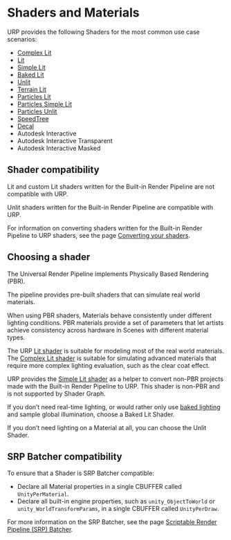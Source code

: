 # Shaders and Materials

URP provides the following Shaders for the most common use case scenarios:

- [Complex Lit](shader-complex-lit.md)
- [Lit](lit-shader.md)
- [Simple Lit](simple-lit-shader.md)
- [Baked Lit](baked-lit-shader.md)
- [Unlit](unlit-shader.md)
- [Terrain Lit](shader-terrain-lit.md)
- [Particles Lit](particles-lit-shader.md)
- [Particles Simple Lit](particles-simple-lit-shader.md)
- [Particles Unlit](particles-unlit-shader.md)
- [SpeedTree](speedtree.md)
- [Decal](decal-shader.md)
- Autodesk Interactive
- Autodesk Interactive Transparent
- Autodesk Interactive Masked

## Shader compatibility

Lit and custom Lit shaders written for the Built-in Render Pipeline are not compatible with URP.

Unlit shaders written for the Built-in Render Pipeline are compatible with URP.

For information on converting shaders written for the Built-in Render Pipeline to URP shaders, see the page [Converting your shaders](upgrading-your-shaders.md).

## Choosing a shader

The Universal Render Pipeline implements Physically Based Rendering (PBR).

The pipeline provides pre-built shaders that can simulate real world materials.

When using PBR shaders, Materials behave consistently under different lighting conditions. PBR materials provide a set of parameters that let artists achieve consistency across hardware in Scenes with different material types.

The URP [Lit shader](lit-shader.md) is suitable for modeling most of the real world materials. The [Complex Lit shader](shader-complex-lit.md) is suitable for simulating advanced materials that require more complex lighting evaluation, such as the clear coat effect.

URP provides the [Simple Lit shader](simple-lit-shader.md) as a helper to convert non-PBR projects made with the Built-in Render Pipeline to URP. This shader is non-PBR and is not supported by Shader Graph.

If you don’t need real-time lighting, or would rather only use [baked lighting](https://docs.unity3d.com/Manual/LightMode-Baked.html) and sample global illumination, choose a Baked Lit Shader.

If you don’t need lighting on a Material at all, you can choose the Unlit Shader.

## SRP Batcher compatibility

To ensure that a Shader is SRP Batcher compatible:
* Declare all Material properties in a single CBUFFER called `UnityPerMaterial`.
* Declare all built-in engine properties, such as `unity_ObjectToWorld` or `unity_WorldTransformParams`, in a single CBUFFER called `UnityPerDraw`.

For more information on the SRP Batcher, see the page [Scriptable Render Pipeline (SRP) Batcher](https://docs.unity3d.com/Manual/SRPBatcher.html).
